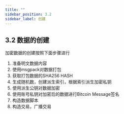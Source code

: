 ```yaml
---
title: ""
sidebar_position: 3.2
sidebar_label: 创建
---
```


## 3.2 数据的创建

加密数据的创建按照下面步骤进行

1. 准备明文数据内容
2. 使用msgpack对数据打包
3. 获取打包数据的SHA256 HASH
4. 生成随机数，创建派生索引，根据索引派生加密私钥
5. 使用派生公钥对数据加密
6. 使用账号私钥对加密后的数据进行Bitcoin Message签名
7. 构造数据脚本
8. 构造交易，广播交易
